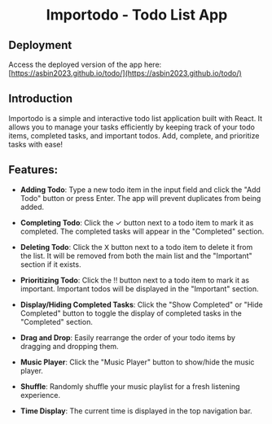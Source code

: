 <h1 align="center">Importodo - Todo List App</h1>

## Deployment

Access the deployed version of the app here: [https://asbin2023.github.io/todo/](https://asbin2023.github.io/todo/)


## Introduction

Importodo is a simple and interactive todo list application built with React. It allows you to manage your tasks efficiently by keeping track of your todo items, completed tasks, and important todos. Add, complete, and prioritize tasks with ease!



## Features:

- **Adding Todo**: Type a new todo item in the input field and click the "Add Todo" button or press Enter. The app will prevent duplicates from being added.

- **Completing Todo**: Click the ✓ button next to a todo item to mark it as completed. The completed tasks will appear in the "Completed" section.

- **Deleting Todo**: Click the 𝖷 button next to a todo item to delete it from the list. It will be removed from both the main list and the "Important" section if it exists.

- **Prioritizing Todo**: Click the ‼️ button next to a todo item to mark it as important. Important todos will be displayed in the "Important" section.

- **Display/Hiding Completed Tasks**: Click the "Show Completed" or "Hide Completed" button to toggle the display of completed tasks in the "Completed" section.

- **Drag and Drop**: Easily rearrange the order of your todo items by dragging and dropping them.

- **Music Player**: Click the "Music Player" button to show/hide the music player.
  
- **Shuffle**: Randomly shuffle your music playlist for a fresh listening experience.
  
- **Time Display**: The current time is displayed in the top navigation bar.










